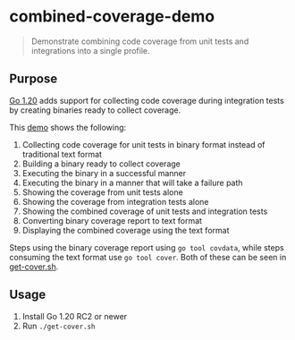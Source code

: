 # combined-coverage-demo

> Demonstrate combining code coverage from unit tests and integrations into a single profile.

## Purpose

[Go 1.20](https://go.dev/testing/coverage/) adds support for collecting code coverage during integration tests by creating binaries ready to collect coverage.

This [demo](get-cover.sh) shows the following:
1. Collecting code coverage for unit tests in binary format instead of traditional text format
1. Building a binary ready to collect coverage
1. Executing the binary in a successful manner
1. Executing the binary in a manner that will take a failure path
1. Showing the coverage from unit tests alone
1. Showing the coverage from integration tests alone
1. Showing the combined coverage of unit tests and integration tests
1. Converting binary coverage report to text format
1. Displaying the combined coverage using the text format

Steps using the binary coverage report using `go tool covdata`, while steps
consuming the text format use `go tool cover`. Both of these can be seen in [get-cover.sh](get-cover.sh).

## Usage

1. Install Go 1.20 RC2 or newer
1. Run `./get-cover.sh`
